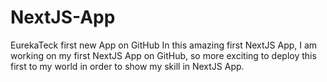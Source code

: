# NextJS-App
EurekaTeck first new App on GitHub
In this amazing first NextJS App, I am working on my first NextJS App on GitHub, so more exciting to deploy this first to my world in order to show my skill
in NextJS App.
